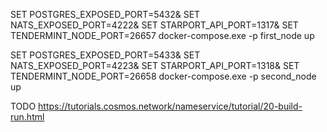SET POSTGRES_EXPOSED_PORT=5432& SET NATS_EXPOSED_PORT=4222& SET STARPORT_API_PORT=1317& SET TENDERMINT_NODE_PORT=26657
docker-compose.exe -p first_node up

SET POSTGRES_EXPOSED_PORT=5433& SET NATS_EXPOSED_PORT=4223& SET STARPORT_API_PORT=1318& SET TENDERMINT_NODE_PORT=26658
docker-compose.exe -p second_node up

TODO https://tutorials.cosmos.network/nameservice/tutorial/20-build-run.html